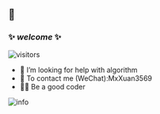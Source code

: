 ## 👋

### ✨ _welcome_ ✨
![visitors](https://visitor-badge.laobi.icu/badge?page_id=Flandre3569.Flandre3569)


- 🤔 I’m looking for help with algorithm
- 💬 To contact me (WeChat):MxXuan3569
- 🐱‍🏍 Be a good coder
 
![info](https://github-readme-stats.vercel.app/api?username=Flandre3569&show_icons=true&count_private=true&hide=prs&theme=cobalt)
